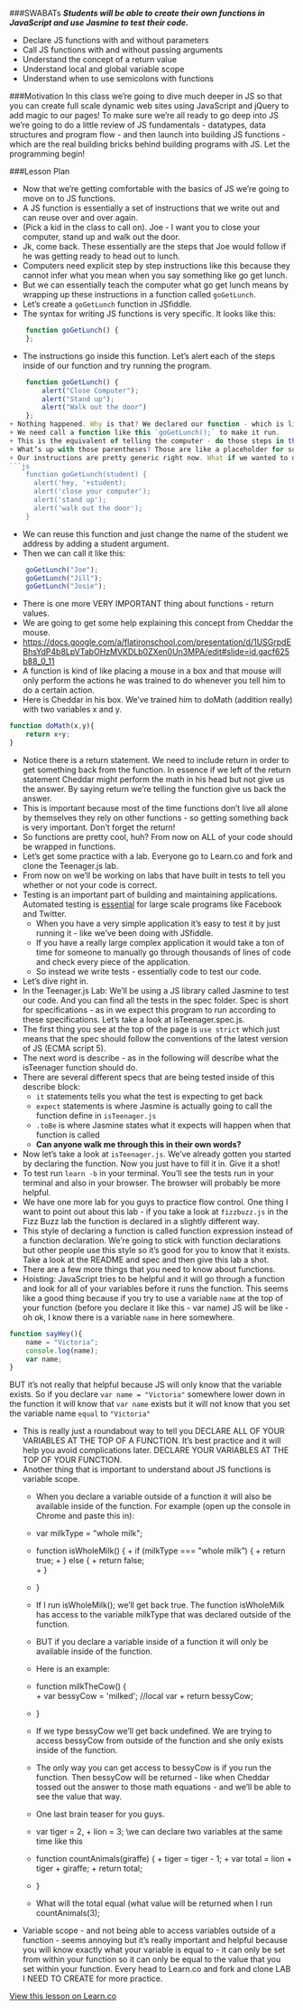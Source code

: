###SWABATs 
***Students will be able to create their own functions in JavaScript and use Jasmine to test their code.***
+ Declare JS functions with and without parameters
+ Call JS functions with and without passing arguments
+ Understand the concept of a return value
+ Understand local and global variable scope
+ Understand when to use semicolons with functions

###Motivation
In this class we’re going to dive much deeper in JS so that you can create full scale dynamic web sites using JavaScript and jQuery to add magic to our pages! To make sure we’re all ready to go deep into JS we’re going to do a little review of JS fundamentals - datatypes, data structures and program flow - and then launch into building JS functions - which are the real building bricks behind building programs with JS. Let the programming begin!

###Lesson Plan
+ Now that we’re getting comfortable with the basics of JS we’re going to move on to JS functions.
+ A JS function is essentially a set of instructions that we write out and can reuse over and over again.
+ (Pick a kid in the class to call on). Joe - I want you to close your computer, stand up and walk out the door.
+ Jk, come back. These essentially are the steps that Joe would follow if he was getting ready to head out to lunch.
+ Computers need explicit step by step instructions like this because they cannot infer what you mean when you say something like go get lunch.
+ But we can essentially teach the computer what go get lunch means by wrapping up these instructions in a function called `goGetLunch`.
+ Let’s create a `goGetLunch` function in JSfiddle.
+ The syntax for writing JS functions is very specific. It looks like this:
```js
	function goGetLunch() {
	};
```
+ The instructions go inside this function. Let’s alert each of the steps inside of our function and try running the program.
```js
	function goGetLunch() {
		alert("Close Computer");
		alert("Stand up");
		alert("Walk out the door")
	};
+ Nothing happened. Why is that? We declared our function - which is like adding the `goGetLunch` function to the computer’s dictionary - but we didn’t actually tell the computer to execute the function.
+ We need call a function like this `goGetLunch();` to make it run.
+ This is the equivalent of telling the computer - do those steps in the `goGetLunch` function. Test it out.
+ What’s up with those parentheses? Those are like a placeholder for something called an argument. 
+ Our instructions are pretty generic right now. What if we wanted to direct them towards a specific student? Like adding a step that says “hey, Joe”.
```js
	function goGetLunch(student) {
	  alert('hey, '+student);
	  alert('close your computer');
	  alert('stand up');
	  alert('walk out the door');
	}
```
+ We can reuse this function and just change the name of the student we address by adding a student argument.
+ Then we can call it like this:
```js
	goGetLunch("Joe");
	goGetLunch("Jill");
	goGetLunch("Josie");
```
+ There is one more VERY IMPORTANT thing about functions - return values.
+ We are going to get some help explaining this concept from Cheddar the mouse.
+ https://docs.google.com/a/flatironschool.com/presentation/d/1USGrpdEBhsYdP4b8LpVTabOHzMVKDLb0ZXen0Un3MPA/edit#slide=id.gacf625b88_0_11
+ A function is kind of like placing a mouse in a box and that mouse will only perform the actions he was trained to do whenever you tell him to do a certain action.
+ Here is Cheddar in his box. We’ve trained him to doMath (addition really) with two variables x and y.
```js
function doMath(x,y){
	return x+y;
}
```
+ Notice there is a return statement. We need to include return in order to get something back from the function. In essence if we left of the return statement Cheddar might perform the math in his head but not give us the answer. By saying return we’re telling the function give us back the answer.
+ This is important because most of the time functions don’t live all alone by themselves they rely on other functions - so getting something back is very important. Don’t forget the return! 
+ So functions are pretty cool, huh? From now on ALL of your code should be wrapped in functions. 
+ Let’s get some practice with a lab. Everyone go to Learn.co and fork and clone the Teenager.js lab.
+ From now on we’ll be working on labs that have built in tests to tell you whether or not your code is correct.
+ Testing is an important part of building and maintaining applications. Automated testing is <u>essential</u> for large scale programs like Facebook and Twitter.
	+ When you have a very simple application it’s easy to test it by just running it - like we’ve been doing with JSfiddle.
	+ If you have a really large complex application it would take a ton of time for someone to manually go through thousands of lines of code and check every piece of the application.
	+ So instead we write tests - essentially code to test our code.
+ Let’s dive right in.
+ In the Teenager.js Lab: We’ll be using a JS library called Jasmine to test our code. And you can find all the tests in the spec folder. Spec is short for specifications - as in we expect this program to run according to these specifications. Let’s take a look at isTeenager.spec.js.
+ The first thing you see at the top of the page is `use strict` which just means that the spec should follow the conventions of the latest version of JS (ECMA script 5).
+ The next word is describe - as in the following will describe what the isTeenager function should do.
+ There are several different specs that are being tested inside of this describe block:
	+ `it` statements tells you what the test is expecting to get back
	+ `expect` statements is where Jasmine is actually going to call the function define in `isTeenager.js`
	+ `.toBe` is where Jasmine states what it expects will happen when that function is called
	+ **Can anyone walk me through this in their own words?**
+ Now let’s take a look at `isTeenager.js`. We’ve already gotten you started by declaring the function. Now you just have to fill it in. Give it a shot!
+ To test run `learn -b` in your terminal. You’ll see the tests run in your terminal and also in your browser. The browser will probably be more helpful.
+ We have one more lab for you guys to practice flow control. One thing I want to point out about this lab - if you take a look at `fizzbuzz.js` in the Fizz Buzz lab the function is declared in a slightly different way. 
+ This style of declaring a function is called function expression instead of a function declaration. We’re going to stick with function declarations but other people use this style so it’s good for you to know that it exists. Take a look at the README and spec and then give this lab a shot.
+ There are a few more things that you need to know about functions.
+ Hoisting: JavaScript tries to be helpful and it will go through a function and look for all of your variables before it runs the function. This seems like a good thing because if you try to use a variable `name` at the top of your function (before you declare it like this - var name) JS will be like - oh ok, I know there is a variable `name` in here somewhere. 
```js
function sayHey(){
	name = "Victoria";
	console.log(name);
	var name;
}
```
BUT it’s not really that helpful because JS will only know that the variable exists. So if you declare `var name = "Victoria"` somewhere lower down in the function it will know that `var name` exists but it will not know that you set the variable name `equal` to `"Victoria"`
+ This is really just a roundabout way to tell you DECLARE ALL OF YOUR VARIABLES AT THE TOP OF A FUNCTION. It’s best practice and it will help you avoid complications later. DECLARE YOUR VARIABLES AT THE TOP OF YOUR FUNCTION.
+ Another thing that is important to understand about JS functions is variable scope. 
	+ When you declare a variable outside of a function it will also be available inside of the function. For example (open up the console in Chrome and paste this in):
	+ var milkType = "whole milk";
	+ function isWholeMilk() {
	      + if (milkType === "whole milk”) {
	          + return true;
	      + } else {
	         + return false;         
	      + }
	+ }
	+ If I run isWholeMilk(); we’ll get back true. The function isWholeMilk has access to the variable milkType that was declared outside of the function.
	+ BUT if you declare a variable inside of a function it will only be available inside of the function.
	+ Here is an example:
	+ function milkTheCow() {	
	      + var bessyCow = 'milked'; //local var
	      + return bessyCow;
	+ }
	+ If we type bessyCow we’ll get back undefined. We are trying to access bessyCow from outside of the function and she only exists inside of the function.
	+ The only way you can get access to bessyCow is if you run the function. Then bessyCow will be returned - like when Cheddar tossed out the answer to those math equations - and we’ll be able to see the value that way.
	+ One last brain teaser for you guys. 
	+ var tiger = 2,
	      + lion = 3; \\we can declare two variables at the same time like this
		
	+ function countAnimals(giraffe) {
	      + tiger = tiger - 1;
	      + var total = lion + tiger + giraffe;
	      + return total;	
	+ }
	+ What will the total equal (what value will be returned when I run countAnimals(3);
+ Variable scope - and not being able to access variables outside of a function - seems annoying but it’s really important and helpful because you will know exactly what your variable is equal to - it can only be set from within your function so it can only be equal to the value that you set within your function.
Every head to Learn.co and fork and clone LAB I NEED TO CREATE for more practice. 

<a href='https://learn.co/lessons/hs-advanced-web-design-teachers-guide-java-script' data-visibility='hidden'>View this lesson on Learn.co</a>
